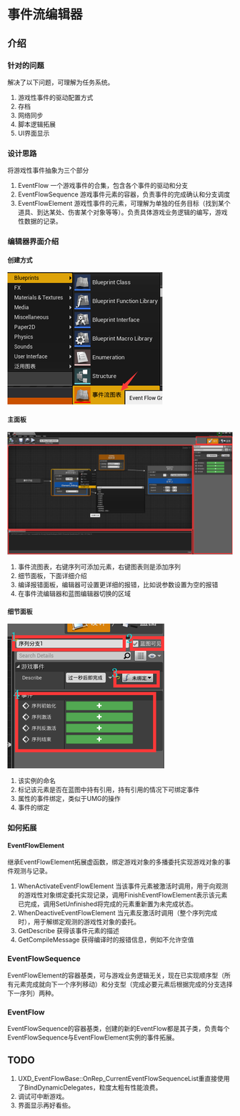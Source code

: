 # 事件流编辑器

## 介绍

### 针对的问题

解决了以下问题，可理解为任务系统。

1. 游戏性事件的驱动配置方式
2. 存档
3. 网络同步
4. 脚本逻辑拓展
5. UI界面显示

### 设计思路

将游戏性事件抽象为三个部分

1. EventFlow 一个游戏事件的合集，包含各个事件的驱动和分支
2. EventFlowSequence 游戏事件元素的容器，负责事件的完成确认和分支调度
3. EventFlowElement 游戏性事件的元素，可理解为单独的任务目标（找到某个道具、到达某处、伤害某个对象等等）。负责具体游戏业务逻辑的编写，游戏性数据的记录。

### 编辑器界面介绍

#### 创建方式

![Create](Create.png)

#### 主面板

![Overview](Overview.png)

1. 事件流图表，右键序列可添加元素，右键图表则是添加序列
2. 细节面板，下面详细介绍
3. 编译报错面板，编辑器可设置更详细的报错，比如说参数设置为空的报错
4. 在事件流编辑器和蓝图编辑器切换的区域

#### 细节面板

![Detail](Detail.png)

1. 该实例的命名
2. 标记该元素是否在蓝图中持有引用，持有引用的情况下可绑定事件
3. 属性的事件绑定，类似于UMG的操作
4. 事件的绑定

### 如何拓展

#### EventFlowElement

继承EventFlowElement拓展虚函数，绑定游戏对象的多播委托实现游戏对象的事件观测与记录。

1. WhenActivateEventFlowElement 当该事件元素被激活时调用，用于向观测的游戏性对象绑定委托实现记录，调用FinishEventFlowElement表示该元素已完成，调用SetUnfinished将完成的元素重新置为未完成状态。
2. WhenDeactiveEventFlowElement 当元素反激活时调用（整个序列完成时），用于解绑定观测的游戏性对象的委托。
3. GetDescribe 获得该事件元素的描述
4. GetCompileMessage 获得编译时的报错信息，例如不允许空值

### EventFlowSequence

EventFlowElement的容器基类，可与游戏业务逻辑无关，现在已实现顺序型（所有元素完成就向下一个序列移动）和分支型（完成必要元素后根据完成的分支选择下一序列）两种。

### EventFlow

EventFlowSequence的容器基类，创建的新的EventFlow都是其子类，负责每个EventFlowSequence与EventFlowElement实例的事件拓展。

## TODO

1. UXD_EventFlowBase::OnRep_CurrentEventFlowSequenceList重直接使用了BindDynamicDelegates，粒度太粗有性能浪费。
2. 调试可中断游戏。
3. 界面显示再好看些。